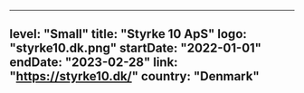 
---
level: "Small"
title: "Styrke 10 ApS"
logo: "styrke10.dk.png"
startDate: "2022-01-01"
endDate: "2023-02-28"
link: "https://styrke10.dk/"
country: "Denmark"
---
